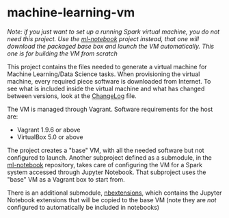 # machine-learning-vm

*Note: if you just want to set up a running Spark virtual machine, you do not 
need this project. Use the [ml-notebook][nb] project instead, that one will 
download the packaged base box and launch the VM automatically. This one is 
for building the VM from scratch*


This project contains the files needed to generate a virtual machine for
Machine Learning/Data Science tasks. When provisioning the virtual machine, 
every required piece software is downloaded from Internet. To see what is 
included inside the virtual machine and what has changed between versions, 
look at the [ChangeLog][cl] file.


The VM is managed through Vagrant. Software requirements for the host are:
 * Vagrant 1.9.6 or above
 * VirtualBox 5.0 or above


The project creates a "base" VM, with all the needed software but not
configured to launch. Another subproject defined as a submodule, in the
[ml-notebook][nb] repository, takes care of configuring the VM for a Spark
system accessed through Jupyter Notebook. That subproject uses the "base" 
VM as a Vagrant box to start from.

There is an additional submodule, [nbextensions][ex], which contains the
Jupyter Notebook extensions that will be copied to the base VM (note they are
*not* configured to automatically be included in notebooks) 


 [nb]: https://github.com/paulovn/ml-vm-notebook "Spark notebook VM"
 [ex]: https://github.com/paulovn/nbextensions "Jupyter Notebook extensions"
 [tr]: https://toree.incubator.apache.org/ "Apache Toree"
 [cl]: ChangeLog.txt
